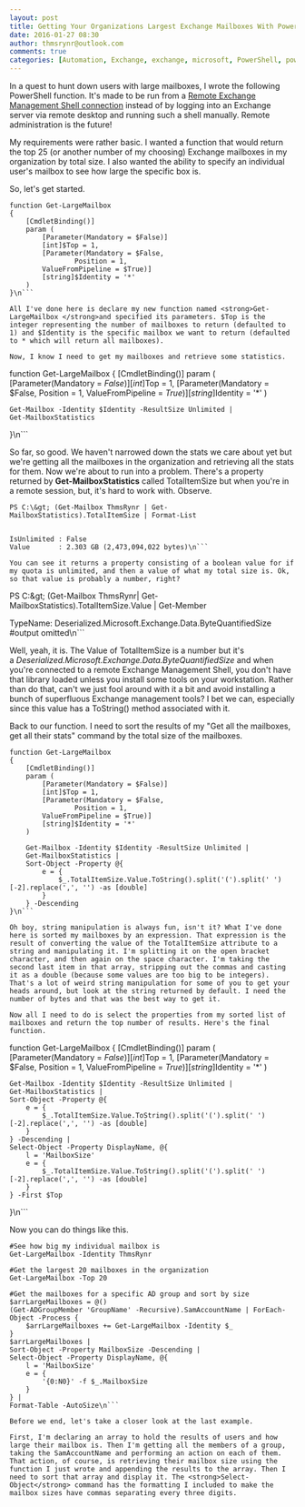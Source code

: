 ```yaml
---
layout: post
title: Getting Your Organizations Largest Exchange Mailboxes With PowerShell
date: 2016-01-27 08:30
author: thmsrynr@outlook.com
comments: true
categories: [Automation, Exchange, exchange, microsoft, PowerShell, powershell, PowerShell ISE, powershell ise, remote admin]
---
```

In a quest to hunt down users with large mailboxes, I wrote the following PowerShell function. It's made to be run from a <a href="http://www.workingsysadmin.com/opening-a-remote-exchange-management-shell/" target="_blank">Remote Exchange Management Shell connection</a> instead of by logging into an Exchange server via remote desktop and running such a shell manually. Remote administration is the future!

My requirements were rather basic. I wanted a function that would return the top 25 (or another number of my choosing) Exchange mailboxes in my organization by total size. I also wanted the ability to specify an individual user's mailbox to see how large the specific box is.

So, let's get started.

```
function Get-LargeMailbox
{
    [CmdletBinding()]
    param (
        [Parameter(Mandatory = $False)]
        [int]$Top = 1,
        [Parameter(Mandatory = $False,
                Position = 1,
        ValueFromPipeline = $True)]
        [string]$Identity = '*'
    )
}\n```

All I've done here is declare my new function named <strong>Get-LargeMailbox </strong>and specified its parameters. $Top is the integer representing the number of mailboxes to return (defaulted to 1) and $Identity is the specific mailbox we want to return (defaulted to * which will return all mailboxes).

Now, I know I need to get my mailboxes and retrieve some statistics.

```
function Get-LargeMailbox
{
    [CmdletBinding()]
    param (
        [Parameter(Mandatory = $False)]
        [int]$Top = 1,
        [Parameter(Mandatory = $False,
                Position = 1,
        ValueFromPipeline = $True)]
        [string]$Identity = '*'
    )
        
    Get-Mailbox -Identity $Identity -ResultSize Unlimited |
    Get-MailboxStatistics 
}\n```

So far, so good. We haven't narrowed down the stats we care about yet but we're getting all the mailboxes in the organization and retrieving all the stats for them. Now we're about to run into a problem. There's a property returned by <strong>Get-MailboxStatistics</strong> called TotalItemSize but when you're in a remote session, but, it's hard to work with. Observe.

```
PS C:\&gt; (Get-Mailbox ThmsRynr | Get-MailboxStatistics).TotalItemSize | Format-List


IsUnlimited : False
Value       : 2.303 GB (2,473,094,022 bytes)\n```

You can see it returns a property consisting of a boolean value for if my quota is unlimited, and then a value of what my total size is. Ok, so that value is probably a number, right?

```
PS C:\&gt; (Get-Mailbox ThmsRynr| Get-MailboxStatistics).TotalItemSize.Value | Get-Member


   TypeName: Deserialized.Microsoft.Exchange.Data.ByteQuantifiedSize
#output omitted\n```

Well, yeah, it is. The Value of TotalItemSize is a number but it's a <em>Deserialized.Microsoft.Exchange.Data.ByteQuantifiedSize </em>and when you're connected to a remote Exchange Management Shell, you don't have that library loaded unless you install some tools on your workstation. Rather than do that, can't we just fool around with it a bit and avoid installing a bunch of superfluous Exchange management tools? I bet we can, especially since this value has a ToString() method associated with it.

Back to our function. I need to sort the results of my "Get all the mailboxes, get all their stats" command by the total size of the mailboxes.

```
function Get-LargeMailbox
{
    [CmdletBinding()]
    param (
        [Parameter(Mandatory = $False)]
        [int]$Top = 1,
        [Parameter(Mandatory = $False,
                Position = 1,
        ValueFromPipeline = $True)]
        [string]$Identity = '*'
    )
        
    Get-Mailbox -Identity $Identity -ResultSize Unlimited |
    Get-MailboxStatistics |
    Sort-Object -Property @{
        e = {
            $_.TotalItemSize.Value.ToString().split('(').split(' ')[-2].replace(',', '') -as [double]
        }
    } -Descending 
}\n```

Oh boy, string manipulation is always fun, isn't it? What I've done here is sorted my mailboxes by an expression. That expression is the result of converting the value of the TotalItemSize attribute to a string and manipulating it. I'm splitting it on the open bracket character, and then again on the space character. I'm taking the second last item in that array, stripping out the commas and casting it as a double (because some values are too big to be integers). That's a lot of weird string manipulation for some of you to get your heads around, but look at the string returned by default. I need the number of bytes and that was the best way to get it.

Now all I need to do is select the properties from my sorted list of mailboxes and return the top number of results. Here's the final function.

```
function Get-LargeMailbox
{
    [CmdletBinding()]
    param (
        [Parameter(Mandatory = $False)]
        [int]$Top = 1,
        [Parameter(Mandatory = $False,
                Position = 1,
        ValueFromPipeline = $True)]
        [string]$Identity = '*'
    )
        
    Get-Mailbox -Identity $Identity -ResultSize Unlimited |
    Get-MailboxStatistics |
    Sort-Object -Property @{
        e = {
            $_.TotalItemSize.Value.ToString().split('(').split(' ')[-2].replace(',', '') -as [double]
        }
    } -Descending |
    Select-Object -Property DisplayName, @{
        l = 'MailboxSize'
        e = {
            $_.TotalItemSize.Value.ToString().split('(').split(' ')[-2].replace(',', '') -as [double]
        }
    } -First $Top
}\n```

Now you can do things like this.

```
#See how big my individual mailbox is
Get-LargeMailbox -Identity ThmsRynr

#Get the largest 20 mailboxes in the organization
Get-LargeMailbox -Top 20

#Get the mailboxes for a specific AD group and sort by size
$arrLargeMailboxes = @()
(Get-ADGroupMember 'GroupName' -Recursive).SamAccountName | ForEach-Object -Process {
    $arrLargeMailboxes += Get-LargeMailbox -Identity $_ 
}
$arrLargeMailboxes |
Sort-Object -Property MailboxSize -Descending |
Select-Object -Property DisplayName, @{
    l = 'MailboxSize'
    e = {
        '{0:N0}' -f $_.MailboxSize
    }
} |
Format-Table -AutoSize\n```

Before we end, let's take a closer look at the last example.

First, I'm declaring an array to hold the results of users and how large their mailbox is. Then I'm getting all the members of a group, taking the SamAccountName and performing an action on each of them. That action, of course, is retrieving their mailbox size using the function I just wrote and appending the results to the array. Then I need to sort that array and display it. The <strong>Select-Object</strong> command has the formatting I included to make the mailbox sizes have commas separating every three digits.
